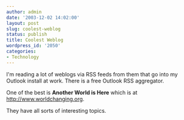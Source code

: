 ```yaml
---
author: admin
date: '2003-12-02 14:02:00'
layout: post
slug: coolest-weblog
status: publish
title: Coolest Weblog
wordpress_id: '2050'
categories:
- Technology
---
```

I'm reading a lot of weblogs via RSS feeds from them that go into my Outlook install at work. There is a free Outlook RSS aggregator.

One of the best is <strong>Another World is Here</strong> which is at <a href="http://www.worldchanging.org">http://www.worldchanging.org</a>.<lj user="worldchanging"></lj>

They have all sorts of interesting topics.
